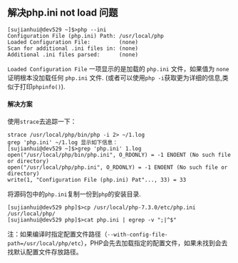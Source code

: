 ## 解决php.ini not load 问题
    
    [sujianhui@dev529 ~]$>php --ini
    Configuration File (php.ini) Path: /usr/local/php
    Loaded Configuration File:         (none)
    Scan for additional .ini files in: (none)
    Additional .ini files parsed:      (none)

`Loaded Configuration File` 一项显示的是加载的 `php.ini` 文件，如果值为 `none` 证明根本没加载任何 `php.ini` 文件.
(或者可以使用`php -i`获取更为详细的信息,类似于打印`phpinfo()`).


#### 解决方案 

使用`strace`去追踪一下：

    strace /usr/local/php/bin/php -i 2> ~/1.log
    grep 'php.ini' ~/1.log 显示如下信息：
    [sujianhui@dev529 ~]$>grep 'php.ini' 1.log 
    open("/usr/local/php/bin/php.ini", O_RDONLY) = -1 ENOENT (No such file or directory)
    open("/usr/local/php/php.ini", O_RDONLY) = -1 ENOENT (No such file or directory)
    write(1, "Configuration File (php.ini) Pat"..., 33) = 33

将源码包中的`php.ini`复制一份到`php`的安装目录.

    [sujianhui@dev529 php]$>cp /usr/local/php-7.3.0/etc/php.ini /usr/local/php/
    [sujianhui@dev529 php]$>cat php.ini | egrep -v ";|^$"
    
注：如果编译时指定配置文件路径（`--with-config-file-path=/usr/local/php/etc`），PHP会先去加载指定的配置文件，如果未找到会去找默认配置文件存放路径。


